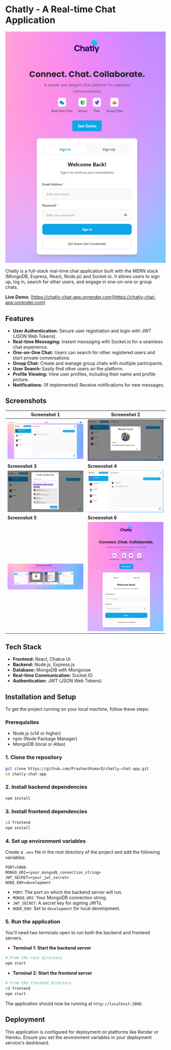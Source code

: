 # Chatly - A Real-time Chat Application

![Chatly Demo](frontend/public/screenshots/Screenshot%202025-08-02%20065038.png)

Chatly is a full-stack real-time chat application built with the MERN stack (MongoDB, Express, React, Node.js) and Socket.io. It allows users to sign up, log in, search for other users, and engage in one-on-one or group chats.

**Live Demo:** [https://chatly-chat-app.onrender.com](https://chatly-chat-app.onrender.com)

## Features

- **User Authentication:** Secure user registration and login with JWT (JSON Web Tokens).
- **Real-time Messaging:** Instant messaging with Socket.io for a seamless chat experience.
- **One-on-One Chat:** Users can search for other registered users and start private conversations.
- **Group Chat:** Create and manage group chats with multiple participants.
- **User Search:** Easily find other users on the platform.
- **Profile Viewing:** View user profiles, including their name and profile picture.
- **Notifications:** (If implemented) Receive notifications for new messages.

## Screenshots

| Screenshot 1                                                                      | Screenshot 2                                                                      |
| --------------------------------------------------------------------------------- | --------------------------------------------------------------------------------- |
| ![Screenshot 1](frontend/public/screenshots/Screenshot%202025-08-02%20024729.png) | ![Screenshot 2](frontend/public/screenshots/Screenshot%202025-08-02%20024747.png) |
| **Screenshot 3**                                                                 | **Screenshot 4**                                                                 |
| ![Screenshot 3](frontend/public/screenshots/Screenshot%202025-08-02%20024903.png) | ![Screenshot 4](frontend/public/screenshots/Screenshot%202025-08-02%20025313.png) |
| **Screenshot 5**                                                                 | **Screenshot 6**                                                                 |
| ![Screenshot 5](frontend/public/screenshots/Screenshot%202025-08-02%20065019.png) | ![Screenshot 6](frontend/public/screenshots/Screenshot%202025-08-02%20065038.png) |

## Tech Stack

- **Frontend:** React, Chakra UI
- **Backend:** Node.js, Express.js
- **Database:** MongoDB with Mongoose
- **Real-time Communication:** Socket.IO
- **Authentication:** JWT (JSON Web Tokens)

## Installation and Setup

To get the project running on your local machine, follow these steps:

### Prerequisites

- Node.js (v14 or higher)
- npm (Node Package Manager)
- MongoDB (local or Atlas)

### 1. Clone the repository

```bash
git clone https://github.com/PrashantKumarD/chatly-chat-app.git
cd chatly-chat-app
```

### 2. Install backend dependencies

```bash
npm install
```

### 3. Install frontend dependencies

```bash
cd frontend
npm install
```

### 4. Set up environment variables

Create a `.env` file in the root directory of the project and add the following variables:

```env
PORT=5000
MONGO_URI=<your_mongodb_connection_string>
JWT_SECRET=<your_jwt_secret>
NODE_ENV=development
```

- `PORT`: The port on which the backend server will run.
- `MONGO_URI`: Your MongoDB connection string.
- `JWT_SECRET`: A secret key for signing JWTs.
- `NODE_ENV`: Set to `development` for local development.

### 5. Run the application

You'll need two terminals open to run both the backend and frontend servers.

- **Terminal 1: Start the backend server**

```bash
# From the root directory
npm start
```

- **Terminal 2: Start the frontend server**

```bash
# From the frontend directory
cd frontend
npm start
```

The application should now be running at `http://localhost:3000`.

## Deployment

This application is configured for deployment on platforms like Render or Heroku. Ensure you set the environment variables in your deployment service's dashboard.
